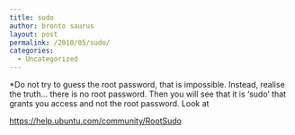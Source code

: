 ```yaml
---
title: sudo
author: bronto saurus
layout: post
permalink: /2010/05/sudo/
categories:
  - Uncategorized
---
```

*Do not try to guess the root password, that is impossible. Instead, realise the truth&#8230; there is no root password. Then you will see that it is &#8216;sudo&#8217; that grants you access and not the root password. Look at</p> 

https://help.ubuntu.com/community/RootSudo</em>